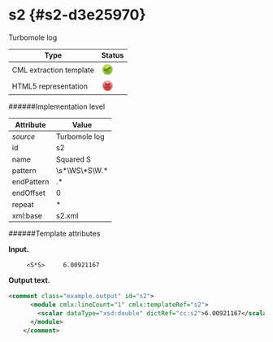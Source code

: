 # s2 {#s2-d3e25970}

Turbomole log

| Type                                                                                                                                                                                                  | Status                                                                                                                                                                                                |
|----|----|
| CML extraction template                                                                                                                                                                               | ![](/imgs/Total.png)                                                                                                                                                                                  |
| HTML5 representation                                                                                                                                                                                  | ![](/imgs/None.png)                                                                                                                                                                                   |

######Implementation level

| Attribute                                                                                                                                                                                             | Value                                                                                                                                                                                                 |
|----|----|
| *source*                                                                                                                                                                                              | Turbomole log                                                                                                                                                                                         |
| id                                                                                                                                                                                                    | s2                                                                                                                                                                                                    |
| name                                                                                                                                                                                                  | Squared S                                                                                                                                                                                             |
| pattern                                                                                                                                                                                               | \\s\*\\WS\\\*S\\W.\*                                                                                                                                                                                  |
| endPattern                                                                                                                                                                                            | .\*                                                                                                                                                                                                   |
| endOffset                                                                                                                                                                                             | 0                                                                                                                                                                                                     |
| repeat                                                                                                                                                                                                | \*                                                                                                                                                                                                    |
| xml:base                                                                                                                                                                                              | s2.xml                                                                                                                                                                                                |

######Template attributes

**Input.**

         <S*S>     6.00921167
        

**Output text.**

```xml
<comment class="example.output" id="s2">
      <module cmlx:lineCount="1" cmlx:templateRef="s2">
        <scalar dataType="xsd:double" dictRef="cc:s2">6.00921167</scalar>
      </module>   
    </comment>
```
